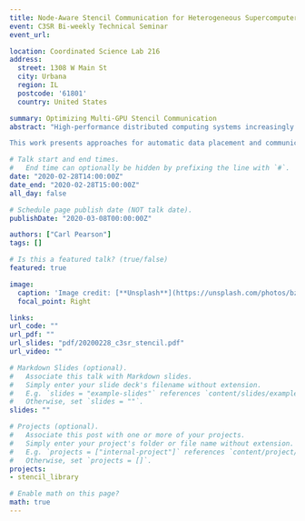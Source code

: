 ```yaml
---
title: Node-Aware Stencil Communication for Heterogeneous Supercomputers
event: C3SR Bi-weekly Technical Seminar
event_url:

location: Coordinated Science Lab 216
address:
  street: 1308 W Main St
  city: Urbana
  region: IL
  postcode: '61801'
  country: United States

summary: Optimizing Multi-GPU Stencil Communication
abstract: "High-performance distributed computing systems increasingly feature nodes that have multiple CPU sockets and multiple GPUs. The communication bandwidth between these components is non-uniform. Furthermore, these systems can expose different communication capabilities between these components. For communication-heavy applications, optimally using these capabilities is challenging and essential for performance.

This work presents approaches for automatic data placement and communication implementation for 3D stencil codes on multi-GPU nodes with non-homogeneous communication performance and capabilities. Benchmarking results in the Summit system show that choices in placement can result in a 20% improvements in single-node exchange, and communication specialization can yield a further 6x improvement in exchange time in a single node, and a 16% improvement at 1536 GPUs."

# Talk start and end times.
#   End time can optionally be hidden by prefixing the line with `#`.
date: "2020-02-28T14:00:00Z"
date_end: "2020-02-28T15:00:00Z"
all_day: false

# Schedule page publish date (NOT talk date).
publishDate: "2020-03-08T00:00:00Z"

authors: ["Carl Pearson"]
tags: []

# Is this a featured talk? (true/false)
featured: true

image:
  caption: 'Image credit: [**Unsplash**](https://unsplash.com/photos/bzdhc5b3Bxs)'
  focal_point: Right

links:
url_code: ""
url_pdf: ""
url_slides: "pdf/20200228_c3sr_stencil.pdf"
url_video: ""

# Markdown Slides (optional).
#   Associate this talk with Markdown slides.
#   Simply enter your slide deck's filename without extension.
#   E.g. `slides = "example-slides"` references `content/slides/example-slides.md`.
#   Otherwise, set `slides = ""`.
slides: ""

# Projects (optional).
#   Associate this post with one or more of your projects.
#   Simply enter your project's folder or file name without extension.
#   E.g. `projects = ["internal-project"]` references `content/project/deep-learning/index.md`.
#   Otherwise, set `projects = []`.
projects:
- stencil_library

# Enable math on this page?
math: true
---
```

